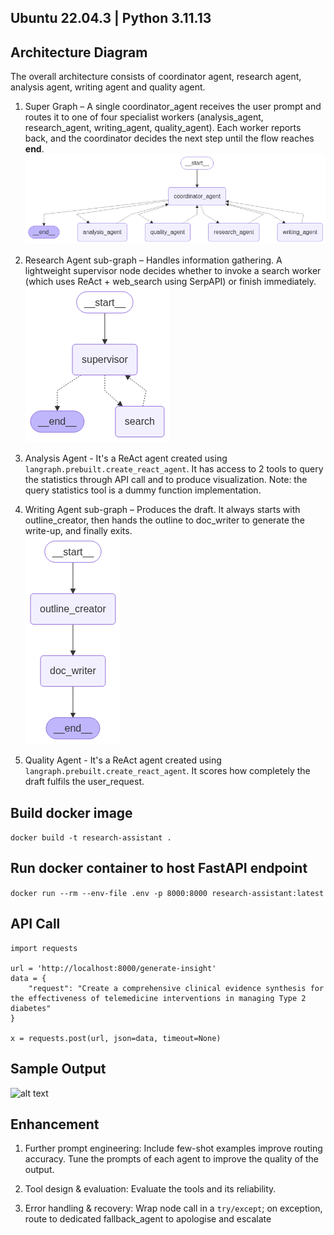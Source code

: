 ## Ubuntu 22.04.3 | Python 3.11.13

## Architecture Diagram
The overall architecture consists of coordinator agent, research agent, analysis agent, writing agent and quality agent.

1. Super Graph – A single coordinator_agent receives the user prompt and routes it to one of four specialist workers (analysis_agent, research_agent, writing_agent, quality_agent). Each worker reports back, and the coordinator decides the next step until the flow reaches __end__.
![alt text](docs/super_graph.png)

2. Research Agent sub-graph – Handles information gathering. A lightweight supervisor node decides whether to invoke a search worker (which uses ReAct + web_search using SerpAPI) or finish immediately. <br>
![alt text](docs/research_graph.png)

3. Analysis Agent - It's a ReAct agent created using `langraph.prebuilt.create_react_agent`. It has access to 2 tools to query the statistics through API call and to produce visualization.
Note: the query statistics tool is a dummy function implementation.

4. Writing Agent sub-graph – Produces the draft. It always starts with outline_creator, then hands the outline to doc_writer to generate the write-up, and finally exits. <br>
![alt text](docs/writer_graph.png)

5. Quality Agent - It's a ReAct agent created using `langraph.prebuilt.create_react_agent`. It scores how completely the draft fulfils the user_request.


## Build docker image <br>
```docker build -t research-assistant .```

## Run docker container to host FastAPI endpoint <br>
```docker run --rm --env-file .env -p 8000:8000 research-assistant:latest```

## API Call
```
import requests

url = 'http://localhost:8000/generate-insight'
data = {
    "request": "Create a comprehensive clinical evidence synthesis for the effectiveness of telemedicine interventions in managing Type 2 diabetes"
}

x = requests.post(url, json=data, timeout=None)
```
## Sample Output
![alt text](docs/image.png)

## Enhancement
1. Further prompt engineering: 
Include few-shot examples improve routing accuracy. Tune the prompts of each agent to improve the quality of the output.

2. Tool design & evaluation:
Evaluate the tools and its reliability.

3. Error handling & recovery:
Wrap node call in a `try/except`; on exception, route to dedicated fallback_agent to apologise and escalate